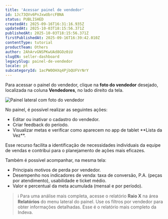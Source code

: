```yaml
---
title: 'Acessar painel de vendedor'
id: 1Jc73QVv6PnJxwUbrcFBNA
status: PUBLISHED
createdAt: 2025-09-16T16:31:16.935Z
updatedAt: 2025-10-03T18:15:56.371Z
publishedAt: 2025-10-03T18:15:56.371Z
firstPublishedAt: 2025-09-16T16:39:42.010Z
contentType: tutorial
productTeam: Others
author: 2AhArvGNSPKwUAd8GOz0iU
slugEN: seller-dashboard
legacySlug: painel-de-vendedor
locale: pt
subcategoryId: 1acPW0OHXq4PjbQUFVrNrY
---
```



Para acessar o painel do vendedor, clique na **foto do vendedor** desejado, localizada na coluna **Vendedores**, no lado direito da tela.


<img
  src="https://cdn.elev.io/file/uploads/PaTSwalD0CD1qzKrTIxoPy5YohxXp70Y2-RFBqKo7-Y/mxNtOplUWRLLxhqj-suQiLQhiAfHAUZsJXpR6JB9Das/Snap%202019-08-06%20at%2016.41.57-HWw.png"
  alt="Painel lateral com foto do vendedor"
  loading="lazy"
/>

No painel, é possível realizar as seguintes ações:

<ul>
  <li>Editar ou inativar o cadastro do vendedor.</li>
  <li>Criar feedback do período.</li>
  <li>Visualizar metas e verificar como aparecem no app de tablet **Lista da Vez**.</li>
</ul>


Esse recurso facilita a identificação de necessidades individuais da equipe de vendas e contribui para o planejamento de ações mais eficazes.


Também é possível acompanhar, na mesma tela:

<ul>
  <li>Principais motivos de perda por vendedor.</li>
  <li>Desempenho nos indicadores de venda: taxa de conversão, P.A. (peças por atendimento), usabilidade e ticket médio.</li>
  <li>Valor e percentual da meta acumulada (mensal e por período).</li>
</ul>

> ℹ️ Para uma análise mais completa, acesse o relatório **Raio X** na área **Relatórios** do menu lateral do painel. Use os filtros por vendedor para obter informações detalhadas. Esse é o relatório mais completo da Indeva.

